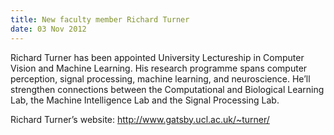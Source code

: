 ```yaml
---
title: New faculty member Richard Turner
date: 03 Nov 2012
---
```



Richard Turner has been appointed University Lectureship in Computer Vision and Machine Learning. His research programme spans computer perception, signal processing, machine learning, and neuroscience. He’ll strengthen connections between the Computational and Biological Learning Lab, the Machine Intelligence Lab and the Signal Processing Lab.

Richard Turner’s website: http://www.gatsby.ucl.ac.uk/~turner/